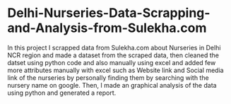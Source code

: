 # Delhi-Nurseries-Data-Scrapping-and-Analysis-from-Sulekha.com
In this project I scrapped data from Sulekha.com about Nurseries in Delhi NCR region and made a dataset from the scraped data, then cleaned the datset using python code and also manually using excel and added few more attributes manually with excel such as Website link and Social media link of the nurseries by personally finding them by searching with the nursery name on google. Then, I made an graphical analysis of the data using python and generated a report.
